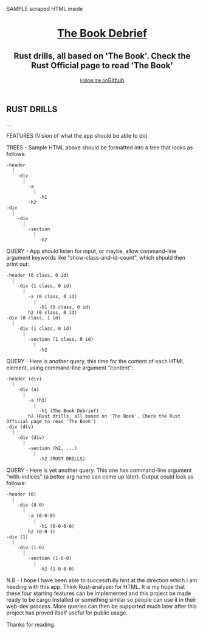 SAMPLE scraped HTML inside <body>

<header>
    <div class="inner">
        <a href="https://iodapson.github.io/">
            <h1>The Book Debrief</h1>
        </a>
        <h2>Rust drills, all based on 'The Book'. Check the Rust Official page to read 'The Book'</h2>
        <a href="https://github.com/iodapson" class="button"><small>Follow me on</small>Github</a>
    </div>
</header>
<div id="content-wrapper">
    <div class="inner clearfix">
        <section id="main-content">
            <h2 id="rust-drills">RUST DRILLS</h2>
            ...
        </section>
    </div>
</div>

FEATURES (Vision of what the app should be able to do)

TREES - Sample HTML above should be formatted into a tree that looks as follows:
```
-header
  |
    -div
      |
        -a
          |
            -h1
        -h2
-div
  |
    -div
      |
        -section
          |
            -h2
```


QUERY - App should listen for input, or maybe, allow command-line argument keywords like "show-class-and-id-count", which shpuld then print out:
```
-header (0 class, 0 id)
  |
    -div (1 class, 0 id)
      |
        -a (0 class, 0 id)
          |
            -h1 (0 class, 0 id)
        h2 (0 class, 0 id)
-div (0 class, 1 id)
  |
    -div (1 class, 0 id)
      |
        -section (1 class, 0 id)
          |
            -h2
```

QUERY - Here is another query, this time for the content of each HTML element, using command-line argument "content":
```
-header (div)
  |
    -div (a)
      |
        -a (h1)
          |
            -h1 (The Book Debrief)
        h2 (Rust drills, all based on 'The Book'. Check the Rust Official page to read 'The Book')
-div (div)
  |
    -div (div)
      |
        -section (h2, ...)
          |
            -h2 (RUST DRILLS)
```

QUERY - Here is yet another query. This one has command-line argument "with-indices" (a better arg name can come up later). Output could look as follows:
```
-header (0)
  |
    -div (0-0)
      |
        -a (0-0-0)
          |
            -h1 (0-0-0-0)
        h2 (0-0-1)
-div (1)
  |
    -div (1-0)
      |
        -section (1-0-0)
          |
            -h2 (1-0-0-0)
```

N.B - I hope I have been able to successfully hint at the direction which I am heading with this app. Think Rust-analyzer for HTML. It is my hope that these four starting features can be implemented and this project be made ready to be cargo installed or something similar so people can use it in their web-dev process. More queries can then be supported much later after this project has proved itself useful for public usage.

Thanks for reading.